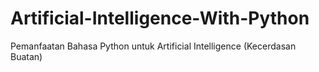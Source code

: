 # Artificial-Intelligence-With-Python
Pemanfaatan Bahasa Python untuk Artificial Intelligence (Kecerdasan Buatan)
